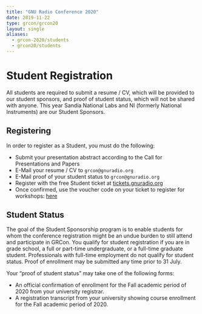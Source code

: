 ```yaml
---
title: "GNU Radio Conference 2020"
date: 2019-11-22
type: grcon/grcon20
layout: single
aliases:
  - grcon-2020/students
  - grcon20/students
---
```


# Student Registration

All students are required to submit a resume / CV, which will be provided to our student sponsors, and proof of student status, which will not be shared with anyone. This year Sandia National Labs and NI (formerly National Instruments) are our Student Sponsors.

## Registering

In order to register as a Student, you must do the following:

* Submit your presentation abstract according to the Call for Presentations and Papers
* E-Mail your resume / CV to `grcon@gnuradio.org`
* E-Mail proof of your student status to `grcon@gnuradio.org`
* Register with the free Student ticket at [tickets.gnuradio.org](https://tickets.gnuradio.org/grcon20)
* Once confirmed, use the voucher code on your ticket to register for workshops: [here](https://tickets.gnuradio.org)

## Student Status

The goal of the Student Sponsorship program is to enable students for whom the
conference registration might be an undue burden to still attend and
participate in GRCon. You qualify for student registration if you are in grade
school, a full or part-time undergraduate, or a full-time graduate student.
Professionals with full-time employment do not qualify for student status.
Proof of enrollment may be submitted any time prior to 31 July.

Your “proof of student status” may take one of the following forms:

* An official confirmation of enrollment for the Fall academic period of 2020 from your university registrar.
* A registration transcript from your university showing course enrollment for the Fall academic period of 2020.
